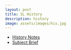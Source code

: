 ```yaml
---
layout: post
title: SL History
description: history
image: assets/images/his.jpg
---
```

<ul class="actions fit">
    <li><a href="/history-notes-ib" class="button special fit">History Notes</a></li>
    <li><a href="https://www.ibo.org/contentassets/5895a05412144fe890312bad52b17044/history-sl-2016-english-final-web-updated.pdf" class="button fit">Subject Brief</a></li>
</ul>
